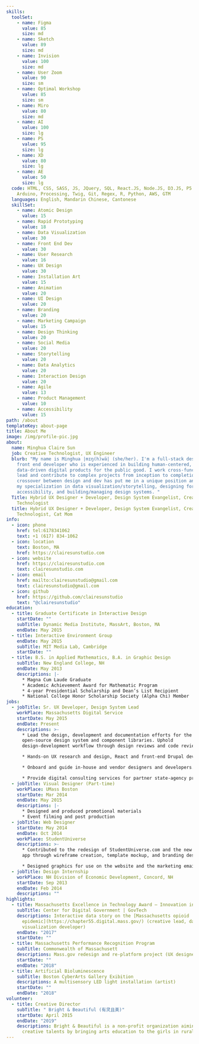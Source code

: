 ```yaml
---
skills:
  toolSet:
    - name: Figma
      value: 85
      size: md
    - name: Sketch
      value: 89
      size: md
    - name: Invision
      value: 100
      size: md
    - name: User Zoom
      value: 90
      size: sm
    - name: Optimal Workshop
      value: 85
      size: sm
    - name: Miro
      value: 80
      size: md
    - name: AI
      value: 100
      size: lg
    - name: PS
      value: 95
      size: lg
    - name: XD
      value: 80
      size: lg
    - name: AE
      value: 50
      size: lg
  code: HTML, CSS, SASS, JS, JQuery, SQL, React.JS, Node.JS, D3.JS, P5.JS,
    Arduino, Processing, Twig, Git, Regex, R, Python, AWS, GTM
  languages: English, Mandarin Chinese, Cantonese
  skillSet:
    - name: Atomic Design
      value: 15
    - name: Rapid Prototyping
      value: 18
    - name: Data Visualization
      value: 30
    - name: Front End Dev
      value: 30
    - name: User Research
      value: 16
    - name: UX Design
      value: 30
    - name: Installation Art
      value: 15
    - name: Animation
      value: 20
    - name: UI Design
      value: 20
    - name: Branding
      value: 20
    - name: Marketing Campaign
      value: 15
    - name: Design Thinking
      value: 20
    - name: Social Media
      value: 20
    - name: Storytelling
      value: 20
    - name: Data Analytics
      value: 20
    - name: Interaction Design
      value: 20
    - name: Agile
      value: 13
    - name: Product Management
      value: 10
    - name: Accessibility
      value: 15
path: /about
templateKey: about-page
title: About Me
image: /img/profile-pic.jpg
about:
  name: Minghua Claire Sun
  job: Creative Technologist, UX Engineer
  blurb: "My name is Minghua |mɪŋ(h)wä| (she/her). I'm a full-stack designer and
    front end developer who is experienced in building human-centered,
    data-driven digital products for the public good. I work cross-functionally,
    lead and contribute to complex projects from inception to completion. My
    crossover between design and dev has put me in a unique position and enabled
    my specialization in data visualization/storytelling, designing for
    accessibility, and building/managing design systems. "
  Title: Hybrid UX Designer + Developer, Design System Evangelist, Creative
    Technologist
  title: Hybrid UX Designer + Developer, Design System Evangelist, Creative
    Technologist, Cat Mom
info:
  - icon: phone
    href: tel:6178341062
    text: +1 (617) 834-1062
  - icon: location
    text: Boston, MA
    href: https://clairesunstudio.com
  - icon: website
    href: https://clairesunstudio.com
    text: clairesunstudio.com
  - icon: email
    href: mailto:clairesunstudio@gmail.com
    text: clairesunstudio@gmail.com
  - icon: github
    href: https://github.com/clairesunstudio
    text: "@clairesunstudio"
education:
  - title: Graduate Certificate in Interactive Design
    startDate: ""
    subTitle: Dynamic Media Institute, MassArt, Boston, MA
    endDate: May 2015
  - title: Interactive Environment Group
    endDate: May 2015
    subTitle: MIT Media Lab, Cambridge
    startDate: ""
  - title: B.S. in Applied Mathematics, B.A. in Graphic Design
    subTitle: New England College, NH
    endDate: May 2013
    descriptions: |-
      * Magna Cum Laude Graduate
      * Academic Achievement Award for Mathematic Program
      * 4-year Presidential Scholarship and Dean’s List Recipient
      * National College Honor Scholarship Society (Alpha Chi) Member
jobs:
  - jobTitle: Sr. UX Developer, Design System Lead
    workPlace: Massachusetts Digital Service
    startDate: May 2015
    endDate: Present
    descriptions: >-
      * Lead the design, development and documentation efforts for the state's
      open-source design system and component libraries. Uphold
      design-development workflow through design reviews and code reviews. 

      * Hands-on UX research and design, React and front-end Drupal development for Mass.gov and other Digital Service products.

      * Onboard and guide in-house and vendor designers and developers. Mentor design interns. 

      * Provide digital consulting services for partner state-agency projects in research, design and tech solutions.
  - jobTitle: Visual Designer (Part-time)
    workPlace: UMass Boston
    startDate: Mar 2014
    endDate: May 2015
    descriptions: |-
      * Designed and produced promotional materials
      * Event filming and post production
  - jobTitle: Web Designer
    startDate: May 2014
    endDate: Oct 2014
    workPlace: StudentUniverse
    descriptions: >-
      * Contributed to the redesign of StudentUniverse.com and the new mobile
      app through wireframe creation, template mockup, and branding design.

      * Designed graphics for use on the website and the marketing emails.
  - jobTitle: Design Internship
    workPlace: NH Division of Economic Development, Concord, NH
    startDate: Sep 2013
    endDate: Feb 2014
    descriptions: ""
highlights:
  - title: Massachusetts Excellence in Technology Award – Innovation in Data Science
    subTitle: Center for Digital Government | GovTech
    descriptions: Interactive data story on the [Massachusetts opioid
      epidemic](https://chapter55.digital.mass.gov/) (creative lead, data
      visualization developer)
    endDate: "2017"
    startDate: ""
  - title: Massachusetts Performance Recognition Program
    subTitle: Commonwealth of Massachusett
    descriptions: Mass.gov redesign and re-platform project (UX designer and developer)
    startDate: ""
    endDate: "2018"
  - title: Artificial Bioluminescence
    subTitle: Boston CyberArts Gallery Exibition
    descriptions: A multisensory LED light installation (artist)
    startDate: ""
    endDate: "2018"
volunteer:
  - title: Creative Director
    subTitle: " Bright & Beautiful (有灵且美)"
    startDate: April 2015
    endDate: "2019"
    descriptions: Bright & Beautiful is a non-profit organization aiming to inspire
      creative talents by bringing arts education to the girls in rural China.
---
```

